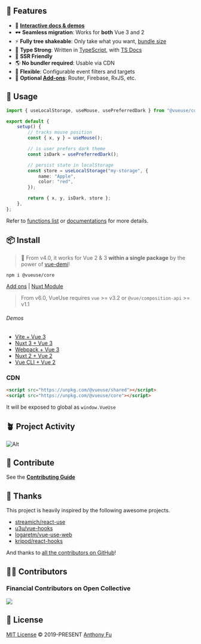 ## 🚀 Features

-   🎪 [**Interactive docs & demos**](https://vueuse.org)
-   🕶 **Seamless migration**: Works for **both** Vue 3 and 2
-   ⚡ **Fully tree shakeable**: Only take what you want, [bundle size](https://vueuse.org/export-size)
-   🦾 **Type Strong**: Written in [TypeScript](https://www.typescriptlang.org/), with [TS Docs](https://github.com/microsoft/tsdoc)
-   🔋 **SSR Friendly**
-   🌎 **No bundler required**: Usable via CDN
-   🔩 **Flexible**: Configurable event filters and targets
-   🔌 **Optional [Add-ons](https://vueuse.org/add-ons)**: Router, Firebase, RxJS, etc.

## 🦄 Usage

```ts
import { useLocalStorage, useMouse, usePreferredDark } from "@vueuse/core";

export default {
    setup() {
        // tracks mouse position
        const { x, y } = useMouse();

        // is user prefers dark theme
        const isDark = usePreferredDark();

        // persist state in localStorage
        const store = useLocalStorage("my-storage", {
            name: "Apple",
            color: "red",
        });

        return { x, y, isDark, store };
    },
};
```

Refer to [functions list](https://vueuse.org/functions) or [documentations](https://vueuse.org/) for more details.

## 📦 Install

> 🎩 From v4.0, it works for Vue 2 & 3 **within a single package** by the power of [vue-demi](https://github.com/vueuse/vue-demi)!

```bash
npm i @vueuse/core
```

[Add ons](https://vueuse.org/add-ons.html) | [Nuxt Module](https://vueuse.org/guide/index.html#nuxt)

> From v6.0, VueUse requires `vue` >= v3.2 or `@vue/composition-api` >= v1.1

###### Demos

-   [Vite + Vue 3](https://github.com/vueuse/vueuse-vite-starter)
-   [Nuxt 3 + Vue 3](https://github.com/antfu/vitesse-nuxt3)
-   [Webpack + Vue 3](https://github.com/vueuse/vueuse-vue3-example)
-   [Nuxt 2 + Vue 2](https://github.com/antfu/vitesse-nuxt-bridge)
-   [Vue CLI + Vue 2](https://github.com/vueuse/vueuse-vue2-example)

### CDN

```html
<script src="https://unpkg.com/@vueuse/shared"></script>
<script src="https://unpkg.com/@vueuse/core"></script>
```

It will be exposed to global as `window.VueUse`

## 🪴 Project Activity

![Alt](https://repobeats.axiom.co/api/embed/a406ba7461a6a087dbdb14d4395046c948d44c51.svg "Repobeats analytics image")

## 🧱 Contribute

See the [**Contributing Guide**](https://vueuse.org/contributing)

## 🌸 Thanks

This project is heavily inspired by the following awesome projects.

-   [streamich/react-use](https://github.com/streamich/react-use)
-   [u3u/vue-hooks](https://github.com/u3u/vue-hooks)
-   [logaretm/vue-use-web](https://github.com/logaretm/vue-use-web)
-   [kripod/react-hooks](https://github.com/kripod/react-hooks)

And thanks to [all the contributors on GitHub](https://github.com/vueuse/vueuse/graphs/contributors)!

## 👨‍🚀 Contributors

### Financial Contributors on Open Collective

<a href="https://opencollective.com/vueuse"><img src="https://opencollective.com/vueuse/individuals.svg?width=890"></a>

## 📄 License

[MIT License](https://github.com/vueuse/vueuse/blob/main/LICENSE) © 2019-PRESENT [Anthony Fu](https://github.com/antfu)
